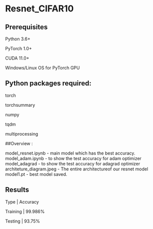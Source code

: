 # Resnet_CIFAR10

## Prerequisites
Python 3.6+

PyTorch 1.0+

CUDA 11.0+

Windows/Linux OS for PyTorch GPU

## Python packages required:

torch

torchsummary

numpy

tqdm

multiprocessing

##Overview :

model_resnet.ipynb - main model which has the best accuracy.
model_adam.ipynb - to show the test accuracy for adam optimizer
model_adagrad - to show the test accuracy for adagrad optimizer
architeture_diagram.jpeg - The entire architectureof our resnet model
model1.pt - best model saved.

## Results
Type      | Accuracy

Training	| 99.986%

Testing	  | 93.75%
